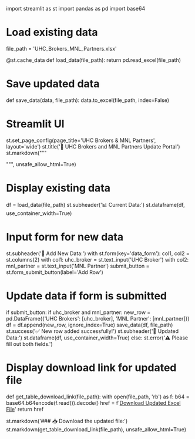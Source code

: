 import streamlit as st
import pandas as pd
import base64

# Load existing data
file_path = 'UHC_Brokers_MNL_Partners.xlsx'

@st.cache_data
def load_data(file_path):
    return pd.read_excel(file_path)

# Save updated data
def save_data(data, file_path):
    data.to_excel(file_path, index=False)

# Streamlit UI
st.set_page_config(page_title='UHC Brokers & MNL Partners', layout='wide')
st.title('🔄 UHC Brokers and MNL Partners Update Portal')
st.markdown("""
<style>
    .main {
        background-color: #F5F5F5;
    }
    .stButton>button {
        background-color: #4CAF50;
        color: white;
        border-radius: 12px;
        padding: 10px;
        font-size: 16px;
        margin: 10px 0px;
    }
    .stTextInput>div>input {
        padding: 10px;
        border: 2px solid #ddd;
        border-radius: 8px;
    }
</style>
""", unsafe_allow_html=True)

# Display existing data
df = load_data(file_path)
st.subheader('📊 Current Data:')
st.dataframe(df, use_container_width=True)

# Input form for new data
st.subheader('📝 Add New Data:')
with st.form(key='data_form'):
    col1, col2 = st.columns(2)
    with col1:
        uhc_broker = st.text_input('UHC Broker')
    with col2:
        mnl_partner = st.text_input('MNL Partner')
    submit_button = st.form_submit_button(label='Add Row')

# Update data if form is submitted
if submit_button:
    if uhc_broker and mnl_partner:
        new_row = pd.DataFrame({'UHC Brokers': [uhc_broker], 'MNL Partner': [mnl_partner]})
        df = df.append(new_row, ignore_index=True)
        save_data(df, file_path)
        st.success('✅ New row added successfully!')
        st.subheader('🔄 Updated Data:')
        st.dataframe(df, use_container_width=True)
    else:
        st.error('⚠️ Please fill out both fields.')

# Display download link for updated file
def get_table_download_link(file_path):
    with open(file_path, 'rb') as f:
        b64 = base64.b64encode(f.read()).decode()
    href = f'<a href="data:file/txt;base64,{b64}" download="UHC_Brokers_MNL_Partners.xlsx">Download Updated Excel File</a>'
    return href

st.markdown('### 📥 Download the updated file:')
st.markdown(get_table_download_link(file_path), unsafe_allow_html=True)
